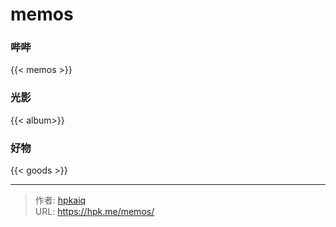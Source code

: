 # memos


### 哔哔

{{< memos >}}

### 光影


{{< album>}}

### 好物


{{< goods >}}


---

> 作者: [hpkaiq](https://hpk.me)  
> URL: https://hpk.me/memos/  

